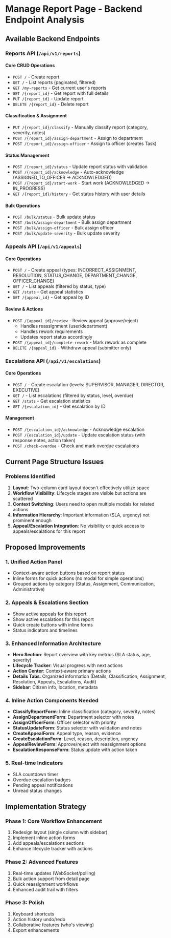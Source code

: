 # Manage Report Page - Backend Endpoint Analysis

## Available Backend Endpoints

### Reports API (`/api/v1/reports`)

#### Core CRUD Operations
- `POST /` - Create report
- `GET /` - List reports (paginated, filtered)
- `GET /my-reports` - Get current user's reports
- `GET /{report_id}` - Get report with full details
- `PUT /{report_id}` - Update report
- `DELETE /{report_id}` - Delete report

#### Classification & Assignment
- `PUT /{report_id}/classify` - Manually classify report (category, severity, notes)
- `POST /{report_id}/assign-department` - Assign to department
- `POST /{report_id}/assign-officer` - Assign to officer (creates Task)

#### Status Management
- `POST /{report_id}/status` - Update report status with validation
- `POST /{report_id}/acknowledge` - Auto-acknowledge (ASSIGNED_TO_OFFICER → ACKNOWLEDGED)
- `POST /{report_id}/start-work` - Start work (ACKNOWLEDGED → IN_PROGRESS)
- `GET /{report_id}/history` - Get status history with user details

#### Bulk Operations
- `POST /bulk/status` - Bulk update status
- `POST /bulk/assign-department` - Bulk assign department
- `POST /bulk/assign-officer` - Bulk assign officer
- `POST /bulk/update-severity` - Bulk update severity

### Appeals API (`/api/v1/appeals`)

#### Core Operations
- `POST /` - Create appeal (types: INCORRECT_ASSIGNMENT, RESOLUTION, STATUS_CHANGE, DEPARTMENT_CHANGE, OFFICER_CHANGE)
- `GET /` - List appeals (filtered by status, type)
- `GET /stats` - Get appeal statistics
- `GET /{appeal_id}` - Get appeal by ID

#### Review & Actions
- `POST /{appeal_id}/review` - Review appeal (approve/reject)
  - Handles reassignment (user/department)
  - Handles rework requirements
  - Updates report status accordingly
- `POST /{appeal_id}/complete-rework` - Mark rework as complete
- `DELETE /{appeal_id}` - Withdraw appeal (submitter only)

### Escalations API (`/api/v1/escalations`)

#### Core Operations
- `POST /` - Create escalation (levels: SUPERVISOR, MANAGER, DIRECTOR, EXECUTIVE)
- `GET /` - List escalations (filtered by status, level, overdue)
- `GET /stats` - Get escalation statistics
- `GET /{escalation_id}` - Get escalation by ID

#### Management
- `POST /{escalation_id}/acknowledge` - Acknowledge escalation
- `POST /{escalation_id}/update` - Update escalation status (with response notes, action taken)
- `POST /check-overdue` - Check and mark overdue escalations

## Current Page Structure Issues

### Problems Identified
1. **Layout**: Two-column card layout doesn't effectively utilize space
2. **Workflow Visibility**: Lifecycle stages are visible but actions are scattered
3. **Context Switching**: Users need to open multiple modals for related actions
4. **Information Hierarchy**: Important information (SLA, urgency) not prominent enough
5. **Appeal/Escalation Integration**: No visibility or quick access to appeals/escalations for this report

## Proposed Improvements

### 1. Unified Action Panel
- Context-aware action buttons based on report status
- Inline forms for quick actions (no modal for simple operations)
- Grouped actions by category (Status, Assignment, Communication, Administrative)

### 2. Appeals & Escalations Section
- Show active appeals for this report
- Show active escalations for this report
- Quick create buttons with inline forms
- Status indicators and timelines

### 3. Enhanced Information Architecture
- **Hero Section**: Report overview with key metrics (SLA status, age, severity)
- **Lifecycle Tracker**: Visual progress with next actions
- **Action Center**: Context-aware primary actions
- **Details Tabs**: Organized information (Details, Classification, Assignment, Resolution, Appeals, Escalations, Audit)
- **Sidebar**: Citizen info, location, metadata

### 4. Inline Action Components Needed
- **ClassifyReportForm**: Inline classification (category, severity, notes)
- **AssignDepartmentForm**: Department selector with notes
- **AssignOfficerForm**: Officer selector with priority
- **StatusUpdateForm**: Status selector with validation and notes
- **CreateAppealForm**: Appeal type, reason, evidence
- **CreateEscalationForm**: Level, reason, description, urgency
- **AppealReviewForm**: Approve/reject with reassignment options
- **EscalationResponseForm**: Status update with action taken

### 5. Real-time Indicators
- SLA countdown timer
- Overdue escalation badges
- Pending appeal notifications
- Unread status changes

## Implementation Strategy

### Phase 1: Core Workflow Enhancement
1. Redesign layout (single column with sidebar)
2. Implement inline action forms
3. Add appeals/escalations sections
4. Enhance lifecycle tracker with actions

### Phase 2: Advanced Features
1. Real-time updates (WebSocket/polling)
2. Bulk action support from detail page
3. Quick reassignment workflows
4. Enhanced audit trail with filters

### Phase 3: Polish
1. Keyboard shortcuts
2. Action history undo/redo
3. Collaborative features (who's viewing)
4. Export enhancements

